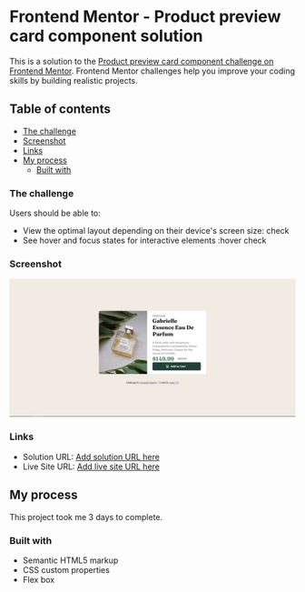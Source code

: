 # Frontend Mentor - Product preview card component solution

This is a solution to the [Product preview card component challenge on Frontend Mentor](https://www.frontendmentor.io/challenges/product-preview-card-component-GO7UmttRfa). Frontend Mentor challenges help you improve your coding skills by building realistic projects. 

## Table of contents


  - [The challenge](#the-challenge)
  - [Screenshot](#screenshot)
  - [Links](#links)
- [My process](#my-process)
  - [Built with](#built-with)
  


### The challenge

Users should be able to:

- View the optimal layout depending on their device's screen size: check
- See hover and focus states for interactive elements :hover check

### Screenshot

![](./image/desktop-img.JPG)



### Links

- Solution URL: [Add solution URL here](https://github.com/Aanu-TT/2_product-preview-card-component-main/blob/main/style.css)
- Live Site URL: [Add live site URL here](https://2-product-preview-card-component-main.vercel.app/)

## My process

This project took me 3 days to complete.

### Built with

- Semantic HTML5 markup
- CSS custom properties
- Flex box

